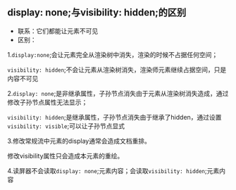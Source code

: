 ## display: none;与visibility: hidden;的区别 ##

 - 联系：它们都能让元素不可见
 - 区别：

1.`display:none`;会让元素完全从渲染树中消失，渲染的时候不占据任何空间；

`visibility: hidden`;不会让元素从渲染树消失，渲染师元素继续占据空间，只是内容不可见

2.`display: none`;是非继承属性，子孙节点消失由于元素从渲染树消失造成，通过修改子孙节点属性无法显示；

`visibility: hidden`;是继承属性，子孙节点消失由于继承了hidden，通过设置`visibility: visible`;可以让子孙节点显式

3.修改常规流中元素的display通常会造成文档重排。

修改visibility属性只会造成本元素的重绘。

4.读屏器不会读取`display: none`;元素内容；会读取`visibility: hidden`;元素内容
